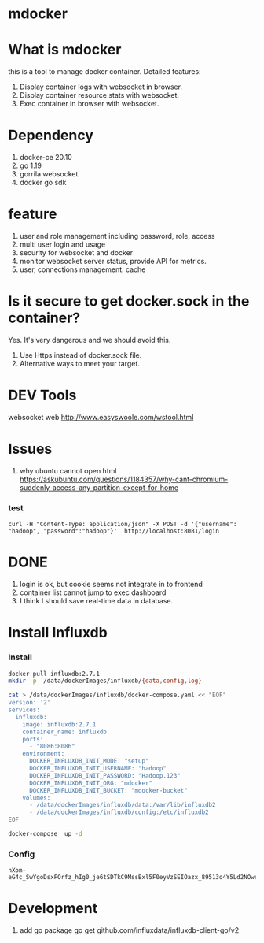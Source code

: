 # mdocker

# What is mdocker
this is a tool to manage docker container. Detailed features:
1. Display container logs with websocket in browser.
2. Display container resource stats with websocket.
3. Exec container in browser with websocket.

# Dependency
1. docker-ce 20.10
2. go 1.19
3. gorrila websocket
4. docker go sdk



# feature
1. user and role management including password, role, access
2. multi user login and usage
3. security for websocket and docker
4. monitor websocket server status, provide API for metrics.
5. user, connections management. cache


# Is it secure to get docker.sock in the container?
Yes. It's very dangerous and we should avoid this.
1. Use Https instead of docker.sock file.
2. Alternative ways to meet your target.





# DEV Tools
websocket web
http://www.easyswoole.com/wstool.html


# Issues
1. why ubuntu cannot open html
https://askubuntu.com/questions/1184357/why-cant-chromium-suddenly-access-any-partition-except-for-home



### test
```
curl -H "Content-Type: application/json" -X POST -d '{"username": "hadoop", "password":"hadoop"}'  http://localhost:8081/login
```

# DONE
1. login is ok, but cookie seems not integrate in to frontend
2. container list cannot jump to exec dashboard
3. I think I should save real-time data in database.


# Install Influxdb
### Install
```bash
docker pull influxdb:2.7.1
mkdir -p  /data/dockerImages/influxdb/{data,config,log}

cat > /data/dockerImages/influxdb/docker-compose.yaml << "EOF"
version: '2'
services:
  influxdb:
    image: influxdb:2.7.1
    container_name: influxdb
    ports:
      - "8086:8086"
    environment:
      DOCKER_INFLUXDB_INIT_MODE: "setup"
      DOCKER_INFLUXDB_INIT_USERNAME: "hadoop"
      DOCKER_INFLUXDB_INIT_PASSWORD: "Hadoop.123" 
      DOCKER_INFLUXDB_INIT_ORG: "mdocker"
      DOCKER_INFLUXDB_INIT_BUCKET: "mdocker-bucket"
    volumes:
      - /data/dockerImages/influxdb/data:/var/lib/influxdb2
      - /data/dockerImages/influxdb/config:/etc/influxdb2
EOF

docker-compose  up -d
```

### Config
```
nXom-eG4c_SwYgoDsxFOrfz_hIg0_je6tSDTkC9MssBxl5F0eyVzSEIOazx_89513o4Y5Ld2NOwsllCK41L3xg==
```

# Development
1. add go package
go get github.com/influxdata/influxdb-client-go/v2








